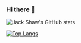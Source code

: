 ### Hi there 👋
![Jack Shaw's GitHub stats](https://github-readme-stats.vercel.app/api?username=js1294&show_icons=true&theme=radical)

[![Top Langs](https://github-readme-stats.vercel.app/api/top-langs/?username=js1294&layout=compact&theme=radical&exclude_repo=Kenney-GameJam-2021)](https://github.com/anuraghazra/github-readme-stats)

<!--
**js1294/js1294** is a ✨ _special_ ✨ repository because its `README.md` (this file) appears on your GitHub profile.

Here are some ideas to get you started:

- 🔭 I’m currently working on ...
- 🌱 I’m currently learning ...
- 👯 I’m looking to collaborate on ...
- 🤔 I’m looking for help with ...
- 💬 Ask me about ...
- 📫 How to reach me: ...
- 😄 Pronouns: ...
- ⚡ Fun fact: ...
-->
